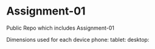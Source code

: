 # Assignment-01
Public Repo which includes Assignment-01




Dimensions used for each device 
phone:
tablet:
desktop: